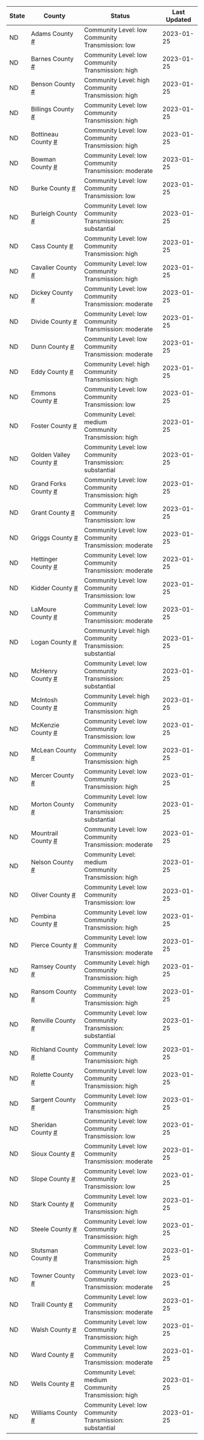 State | County | Status | Last Updated
--- | --- | --- | --- 
ND | Adams County <a href="#adams_county">#</a> | <a name="adams_county"></a>Community Level: low<br/>Community Transmission: low | 2023-01-25
ND | Barnes County <a href="#barnes_county">#</a> | <a name="barnes_county"></a>Community Level: low<br/>Community Transmission: high | 2023-01-25
ND | Benson County <a href="#benson_county">#</a> | <a name="benson_county"></a>Community Level: high<br/>Community Transmission: high | 2023-01-25
ND | Billings County <a href="#billings_county">#</a> | <a name="billings_county"></a>Community Level: low<br/>Community Transmission: high | 2023-01-25
ND | Bottineau County <a href="#bottineau_county">#</a> | <a name="bottineau_county"></a>Community Level: low<br/>Community Transmission: high | 2023-01-25
ND | Bowman County <a href="#bowman_county">#</a> | <a name="bowman_county"></a>Community Level: low<br/>Community Transmission: moderate | 2023-01-25
ND | Burke County <a href="#burke_county">#</a> | <a name="burke_county"></a>Community Level: low<br/>Community Transmission: low | 2023-01-25
ND | Burleigh County <a href="#burleigh_county">#</a> | <a name="burleigh_county"></a>Community Level: low<br/>Community Transmission: substantial | 2023-01-25
ND | Cass County <a href="#cass_county">#</a> | <a name="cass_county"></a>Community Level: low<br/>Community Transmission: high | 2023-01-25
ND | Cavalier County <a href="#cavalier_county">#</a> | <a name="cavalier_county"></a>Community Level: low<br/>Community Transmission: high | 2023-01-25
ND | Dickey County <a href="#dickey_county">#</a> | <a name="dickey_county"></a>Community Level: low<br/>Community Transmission: moderate | 2023-01-25
ND | Divide County <a href="#divide_county">#</a> | <a name="divide_county"></a>Community Level: low<br/>Community Transmission: moderate | 2023-01-25
ND | Dunn County <a href="#dunn_county">#</a> | <a name="dunn_county"></a>Community Level: low<br/>Community Transmission: moderate | 2023-01-25
ND | Eddy County <a href="#eddy_county">#</a> | <a name="eddy_county"></a>Community Level: high<br/>Community Transmission: high | 2023-01-25
ND | Emmons County <a href="#emmons_county">#</a> | <a name="emmons_county"></a>Community Level: low<br/>Community Transmission: low | 2023-01-25
ND | Foster County <a href="#foster_county">#</a> | <a name="foster_county"></a>Community Level: medium<br/>Community Transmission: high | 2023-01-25
ND | Golden Valley County <a href="#golden_valley_county">#</a> | <a name="golden_valley_county"></a>Community Level: low<br/>Community Transmission: substantial | 2023-01-25
ND | Grand Forks County <a href="#grand_forks_county">#</a> | <a name="grand_forks_county"></a>Community Level: low<br/>Community Transmission: high | 2023-01-25
ND | Grant County <a href="#grant_county">#</a> | <a name="grant_county"></a>Community Level: low<br/>Community Transmission: low | 2023-01-25
ND | Griggs County <a href="#griggs_county">#</a> | <a name="griggs_county"></a>Community Level: low<br/>Community Transmission: moderate | 2023-01-25
ND | Hettinger County <a href="#hettinger_county">#</a> | <a name="hettinger_county"></a>Community Level: low<br/>Community Transmission: moderate | 2023-01-25
ND | Kidder County <a href="#kidder_county">#</a> | <a name="kidder_county"></a>Community Level: low<br/>Community Transmission: low | 2023-01-25
ND | LaMoure County <a href="#lamoure_county">#</a> | <a name="lamoure_county"></a>Community Level: low<br/>Community Transmission: moderate | 2023-01-25
ND | Logan County <a href="#logan_county">#</a> | <a name="logan_county"></a>Community Level: high<br/>Community Transmission: substantial | 2023-01-25
ND | McHenry County <a href="#mchenry_county">#</a> | <a name="mchenry_county"></a>Community Level: low<br/>Community Transmission: substantial | 2023-01-25
ND | McIntosh County <a href="#mcintosh_county">#</a> | <a name="mcintosh_county"></a>Community Level: high<br/>Community Transmission: high | 2023-01-25
ND | McKenzie County <a href="#mckenzie_county">#</a> | <a name="mckenzie_county"></a>Community Level: low<br/>Community Transmission: low | 2023-01-25
ND | McLean County <a href="#mclean_county">#</a> | <a name="mclean_county"></a>Community Level: low<br/>Community Transmission: high | 2023-01-25
ND | Mercer County <a href="#mercer_county">#</a> | <a name="mercer_county"></a>Community Level: low<br/>Community Transmission: high | 2023-01-25
ND | Morton County <a href="#morton_county">#</a> | <a name="morton_county"></a>Community Level: low<br/>Community Transmission: substantial | 2023-01-25
ND | Mountrail County <a href="#mountrail_county">#</a> | <a name="mountrail_county"></a>Community Level: low<br/>Community Transmission: moderate | 2023-01-25
ND | Nelson County <a href="#nelson_county">#</a> | <a name="nelson_county"></a>Community Level: medium<br/>Community Transmission: high | 2023-01-25
ND | Oliver County <a href="#oliver_county">#</a> | <a name="oliver_county"></a>Community Level: low<br/>Community Transmission: low | 2023-01-25
ND | Pembina County <a href="#pembina_county">#</a> | <a name="pembina_county"></a>Community Level: low<br/>Community Transmission: high | 2023-01-25
ND | Pierce County <a href="#pierce_county">#</a> | <a name="pierce_county"></a>Community Level: low<br/>Community Transmission: moderate | 2023-01-25
ND | Ramsey County <a href="#ramsey_county">#</a> | <a name="ramsey_county"></a>Community Level: high<br/>Community Transmission: high | 2023-01-25
ND | Ransom County <a href="#ransom_county">#</a> | <a name="ransom_county"></a>Community Level: low<br/>Community Transmission: high | 2023-01-25
ND | Renville County <a href="#renville_county">#</a> | <a name="renville_county"></a>Community Level: low<br/>Community Transmission: substantial | 2023-01-25
ND | Richland County <a href="#richland_county">#</a> | <a name="richland_county"></a>Community Level: low<br/>Community Transmission: high | 2023-01-25
ND | Rolette County <a href="#rolette_county">#</a> | <a name="rolette_county"></a>Community Level: low<br/>Community Transmission: high | 2023-01-25
ND | Sargent County <a href="#sargent_county">#</a> | <a name="sargent_county"></a>Community Level: low<br/>Community Transmission: high | 2023-01-25
ND | Sheridan County <a href="#sheridan_county">#</a> | <a name="sheridan_county"></a>Community Level: low<br/>Community Transmission: low | 2023-01-25
ND | Sioux County <a href="#sioux_county">#</a> | <a name="sioux_county"></a>Community Level: low<br/>Community Transmission: moderate | 2023-01-25
ND | Slope County <a href="#slope_county">#</a> | <a name="slope_county"></a>Community Level: low<br/>Community Transmission: low | 2023-01-25
ND | Stark County <a href="#stark_county">#</a> | <a name="stark_county"></a>Community Level: low<br/>Community Transmission: high | 2023-01-25
ND | Steele County <a href="#steele_county">#</a> | <a name="steele_county"></a>Community Level: low<br/>Community Transmission: high | 2023-01-25
ND | Stutsman County <a href="#stutsman_county">#</a> | <a name="stutsman_county"></a>Community Level: low<br/>Community Transmission: high | 2023-01-25
ND | Towner County <a href="#towner_county">#</a> | <a name="towner_county"></a>Community Level: low<br/>Community Transmission: moderate | 2023-01-25
ND | Traill County <a href="#traill_county">#</a> | <a name="traill_county"></a>Community Level: low<br/>Community Transmission: moderate | 2023-01-25
ND | Walsh County <a href="#walsh_county">#</a> | <a name="walsh_county"></a>Community Level: low<br/>Community Transmission: high | 2023-01-25
ND | Ward County <a href="#ward_county">#</a> | <a name="ward_county"></a>Community Level: low<br/>Community Transmission: moderate | 2023-01-25
ND | Wells County <a href="#wells_county">#</a> | <a name="wells_county"></a>Community Level: medium<br/>Community Transmission: high | 2023-01-25
ND | Williams County <a href="#williams_county">#</a> | <a name="williams_county"></a>Community Level: low<br/>Community Transmission: substantial | 2023-01-25
